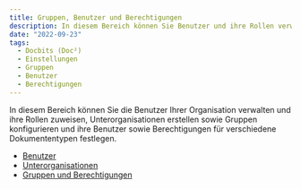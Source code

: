 ```yaml
---
title: Gruppen, Benutzer und Berechtigungen
description: In diesem Bereich können Sie Benutzer und ihre Rollen verwalten, Unterorganisationen erstellen sowie Gruppen konfigurieren, ihre Benutzer und Berechtigungen für verschiedene Dokumententypen festlegen.
date: "2022-09-23"
tags:
  - Docbits (Doc²)
  - Einstellungen
  - Gruppen
  - Benutzer
  - Berechtigungen
---
```


In diesem Bereich können Sie die Benutzer Ihrer Organisation verwalten und ihre Rollen zuweisen, Unterorganisationen erstellen sowie Gruppen konfigurieren und ihre Benutzer sowie Berechtigungen für verschiedene Dokumententypen festlegen.

- [Benutzer](/docbits/settings-users/)
- [Unterorganisationen](/security/privileges/)
- [Gruppen und Berechtigungen](/security/privileges/)